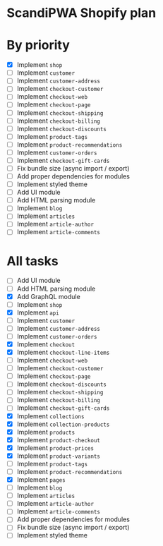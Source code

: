 # ScandiPWA Shopify plan

# By priority

- [x] Implement `shop`
- [ ] Implement `customer`
- [ ] Implement `customer-address`
- [ ] Implement `checkout-customer`
- [ ] Implement `checkout-web`
- [ ] Implement `checkout-page`
- [ ] Implement `checkout-shipping`
- [ ] Implement `checkout-billing`
- [ ] Implement `checkout-discounts`
- [ ] Implement `product-tags`
- [ ] Implement `product-recommendations`
- [ ] Implement `customer-orders`
- [ ] Implement `checkout-gift-cards`
- [ ] Fix bundle size (async import / export)
- [ ] Add proper dependencies for modules
- [ ] Implement styled theme
- [ ] Add UI module
- [ ] Add HTML parsing module
- [ ] Implement `blog`
- [ ] Implement `articles`
- [ ] Implement `article-author`
- [ ] Implement `article-comments`

# All tasks

- [ ] Add UI module
- [ ] Add HTML parsing module
- [x] Add GraphQL module
- [ ] Implement `shop`
- [x] Implement `api`
- [ ] Implement `customer`
- [ ] Implement `customer-address`
- [ ] Implement `customer-orders`
- [x] Implement `checkout`
- [x] Implement `checkout-line-items`
- [ ] Implement `checkout-web`
- [ ] Implement `checkout-customer`
- [ ] Implement `checkout-page`
- [ ] Implement `checkout-discounts`
- [ ] Implement `checkout-shipping`
- [ ] Implement `checkout-billing`
- [ ] Implement `checkout-gift-cards`
- [x] Implement `collections`
- [x] Implement `collection-products`
- [x] Implement `products`
- [x] Implement `product-checkout`
- [x] Implement `product-prices`
- [x] Implement `product-variants`
- [ ] Implement `product-tags`
- [ ] Implement `product-recommendations`
- [x] Implement `pages`
- [ ] Implement `blog`
- [ ] Implement `articles`
- [ ] Implement `article-author`
- [ ] Implement `article-comments`
- [ ] Add proper dependencies for modules
- [ ] Fix bundle size (async import / export)
- [ ] Implement styled theme
